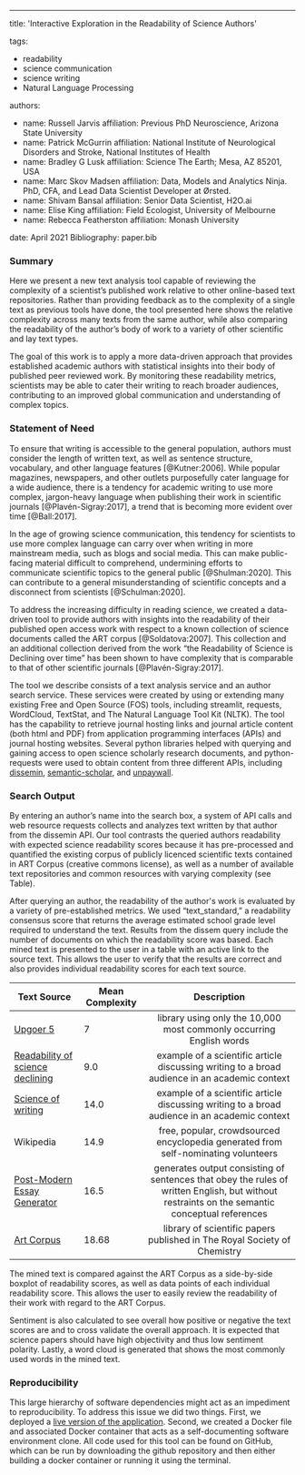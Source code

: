 -----
title: 'Interactive Exploration in the Readability of Science Authors'

tags:
  - readability
  - science communication
  - science writing
  - Natural Language Processing
  
authors:
  - name: Russell Jarvis
    affiliation: Previous PhD Neuroscience, Arizona State University
  - name: Patrick McGurrin
    affiliation: National Institute of Neurological Disorders and Stroke, National Institutes of Health
  - name: Bradley G Lusk
    affiliation: Science The Earth; Mesa, AZ 85201, USA
  - name: Marc Skov Madsen
    affiliation: Data, Models and Analytics Ninja. PhD, CFA, and Lead Data Scientist Developer at Ørsted. 
  - name: Shivam Bansal
    affiliation: Senior Data Scientist, H2O.ai
  - name: Elise King
    affiliation: Field Ecologist, University of Melbourne
  - name: Rebecca Featherston affiliation: Monash University

date: April  2021
Bibliography: paper.bib

### Summary
Here we present a new text analysis tool capable of reviewing the complexity of a scientist’s published work relative to other online-based text repositories. Rather than providing feedback as to the complexity of a single text as previous tools have done, the tool presented here shows the relative complexity across many texts from the same author, while also comparing the readability of the author’s body of work to a variety of other scientific and lay text types.

The goal of this work is to apply a more data-driven approach that provides established academic authors with statistical insights into their body of published peer reviewed work. By monitoring these readability metrics, scientists may be able to cater their writing to reach broader audiences, contributing to an improved global communication and understanding of complex topics.


### Statement of Need
To ensure that writing is accessible to the general population, authors must consider the length of written text, as well as sentence structure, vocabulary, and other language features [@Kutner:2006]. While popular magazines, newspapers, and other outlets purposefully cater language for a wide audience, there is a tendency for academic writing to use more complex, jargon-heavy language when publishing their work in scientific journals [@Plavén-Sigray:2017], a trend that is becoming more evident over time [@Ball:2017]. 

In the age of growing science communication, this tendency for scientists to use more complex language can carry over when writing in more mainstream media, such as blogs and social media. This can make public-facing material difficult to comprehend, undermining efforts to communicate scientific topics to the general public [@Shulman:2020]. This can contribute to a general misunderstanding of scientific concepts and a disconnect from scientists [@Schulman:2020]. 

To address the increasing difficulty in reading science, we created a data-driven tool to provide authors with insights into the readability of their published open access work with respect to a known collection of science documents called the ART corpus [@Soldatova:2007]. This collection and an additional collection derived from the work “the Readability of Science is Declining over time” has been shown to have complexity that is comparable to that of other scientific journals [@Plavén-Sigray:2017].

The tool we describe consists of a text analysis service and an author search service. These services were created by using or extending many existing Free and Open Source (FOS) tools, including streamlit, requests, WordCloud, TextStat, and The Natural Language Tool Kit (NLTK). The tool has the capability to retrieve journal hosting links and journal article content (both html and PDF) from application programming interfaces (APIs) and journal hosting websites. Several python libraries helped with querying and gaining access to open science scholarly research documents, and python-requests were used to obtain content from three different APIs, including [dissemin](https://gitlab.com/dissemin/dissemin), [semantic-scholar](https://www.semanticscholar.org/), and [unpaywall](https://unpaywall.org/faq).

### Search Output

By entering an author’s name into the search box, a system of API calls and web resource requests collects and analyzes text written by that author from the dissemin API. Our tool contrasts the queried authors readability with expected science readability scores because it has pre-processed and quantified the existing corpus of publicly licenced scientific texts contained in ART Corpus (creative commons license), as well as a number of available text repositories and common resources with varying complexity (see Table). 

After querying an author, the readability of the author's work is evaluated by a variety of pre-established metrics. We used  “text_standard,” a readability consensus score that returns the average estimated school grade level required to understand the text. Results from the dissem query include the number of documents on which the readability score was based. Each mined text is presented to the user in a table with an active link to the source text. This allows the user to verify that the results are correct and also provides individual readability scores for each text source.


| Text Source | Mean Complexity | Description |
|----------|----------|:-------------:|
| [Upgoer 5](https://splasho.com/upgoer5/library.php)                             | 7     | library using only the 10,000 most commonly occurring English words |
| [Readability of science declining](https://elifesciences.org/articles/27725)   |  9.0 | example of a scientific article discussing writing to a broad audience in an academic context |
| [Science of writing](https://cseweb.ucsd.edu/~swanson/papers/science-of-writing.pdf) | 14.0 | example of a scientific article discussing writing to a broad audience in an academic context |
| Wikipedia                                                                       | 14.9   | free, popular, crowdsourced encyclopedia generated from self-nominating volunteers  |
| [Post-Modern Essay Generator](http://www.elsewhere.org/journal/pomo/)           | 16.5   | generates output consisting of sentences that obey the rules of written English, but without restraints on the semantic conceptual references   |
| [Art Corpus](https://www.aber.ac.uk/en/cs/research/cb/projects/art/art-corpus/) | 18.68  | library of scientific papers published in The Royal Society of Chemistry | 

The mined text is compared against the ART Corpus as a side-by-side boxplot of readability scores, as well as data points of each individual readability score. This allows the user to easily review the readability of their work with regard to the ART Corpus. 

Sentiment is also calculated to see overall how positive or negative the text scores are and to cross validate the overall approach. It is expected that science papers should have high objectivity and thus low sentiment polarity. Lastly, a word cloud is generated that shows the most commonly used words in the mined text. 

### Reproducibility
This large hierarchy of software dependencies might act as an impediment to reproducibility. To address this issue we did two things. First, we deployed a [live version of the application](https://share.streamlit.io/russelljjarvis/scienceaccess/app.py). Second, we created a Docker file and associated Docker container that acts as a self-documenting software environment clone. All code used for this tool can be found on GitHub, which can be run by downloading the github repository and then either building a docker container or running it using the terminal.

 
